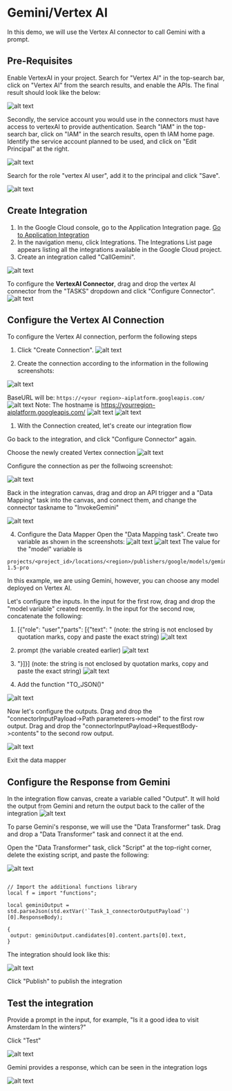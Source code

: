 # Gemini/Vertex AI

In this demo, we will use the Vertex AI connector to call Gemini with a prompt.

## Pre-Requisites

Enable VertexAI in your project. Search for "Vertex AI" in the top-search bar, click on "Vertex AI" from the search results, and enable the APIs. The final result should look like the below:

![alt text](images/VertexAIAPIs.png)

Secondly, the service account you would use in the connectors must have access to vertexAI to provide authentication. Search "IAM" in the top-search bar, click on "IAM" in the search results, open th IAM home page. Identify the service account planned to be used, and click on "Edit Principal" at the right. 

![alt text](images/EditServiceAccount.png)

Search for the role "vertex AI user", add it to the principal and click "Save".

![alt text](images/EditServiceAccount2.png)


## Create Integration

1. In the Google Cloud console, go to the Application Integration page. [Go to Application Integration](https://console.cloud.google.com/integrations)
2. In the navigation menu, click Integrations. The Integrations List page appears listing all the integrations available in the Google Cloud project.
3. Create an integration called "CallGemini".

![alt text](images/CreateIntegration.png)

To configure the **VertexAI Connector**, drag and drop the vertex AI connector from the "TASKS" dropdown and click "Configure Connector".
![alt text](images/VertexAIConnector.png)


## Configure the Vertex AI Connection

To configure the Vertex AI connection, perform the following steps
1. Click "Create Connection".
![alt text](images/ConnectorCreation1.png)

2. Create the connection according to the information in the following screenshots:
   
![alt text](images/ConnectorCreation2.png)

BaseURL will be: `https://<your region>-aiplatform.googleapis.com/`
![alt text](images/ConnectorCreation3.png)
Note: The hostname is https://yourregion-aiplatform.googleapis.com/
![alt text](images/ConnectorCreation4.png)
![alt text](images/ConnectorCreation5.png)

1.  With the Connection created, let's create our integration flow

Go back to the integration, and click "Configure Connector" again. 

Choose the newly created Vertex connection
![alt text](images/ConnectorCreation6.png)

Configure the connection as per the follwoing screenshot:

![alt text](images/ConnectorCreation7.png)

Back in the integration canvas, drag and drop an API trigger and a "Data Mapping" task into the canvas, and connect them, and change the connector taskname to "InvokeGemini"

![alt text](images/IntegrationCreation1.png)

4.  Configure the Data Mapper
Open the "Data Mapping task". Create two variable as shown in the screenshots:
![alt text](images/CreateIntegration2.png)
![alt text](images/CreateIntegration4.png)
The value for the "model" variable is 
```
projects/<project_id>/locations/<region>/publishers/google/models/gemini-1.5-pro
```
In this example, we are using Gemini, however, you can choose any model deployed on Vertex AI.



Let's configure the inputs.
In the input for the first row, drag and drop the "model variable" created recently. 
In the input for the second row, concatenate the following: 
1. [{"role": "user","parts": [{"text": " (note: the string is not enclosed by quotation marks, copy and paste the exact string)
![alt text](images/Mapping1.png)

2. prompt (the variable created earlier)
![alt text](images/Mapping2.png)


3. "}]}] (note: the string is not enclosed by quotation marks, copy and paste the exact string)
![alt text](images/Mapping4.png)

4. Add the function "TO_JSON()"

![alt text](images/Mapping5.png)

Now let's configure the outputs. Drag and drop the "connectorInputPayload->Path parameterers->model" to the first row output. Drag and drop the "connectorInputPayload->RequestBody->contents" to the second row output.

![alt text](images/FinaldataMapping.png)

Exit the data mapper

## Configure the Response from Gemini

In the integration flow canvas, create a variable called "Output". It will hold the output from Gemini and return the output back to the caller of the integration
![alt text](images/CreateIntegration6.png)

To parse Gemini's response, we will use the "Data Transformer" task. Drag and drop a "Data Transformer" task and connect it at the end.

Open the "Data Transformer" task, click "Script" at the top-right corner, delete the existing script, and paste the following:

![alt text](images/CreateIntegration8.png)

```

// Import the additional functions library
local f = import "functions";

local geminiOutput = std.parseJson(std.extVar('`Task_1_connectorOutputPayload`')[0].ResponseBody);

{
 output: geminiOutput.candidates[0].content.parts[0].text,
}

```

The integration should look like this:

![alt text](images/FinalIntegration.png)

Click "Publish" to publish the integration

## Test the integration

Provide a prompt in the input, for example, "Is it a good idea to visit Amsterdam In the winters?"

Click "Test"


![alt text](images/Test1.png)

Gemini provides a response, which can be seen in the integration logs

![alt text](images/Test2.png)
